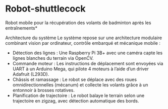 # Robot-shuttlecock
Robot mobile pour la récupération des volants de badminton après les entraînements*

Architecture du système
Le système repose sur une architecture modulaire combinant vision par ordinateur, contrôle embarqué et mécanique mobile :
- Détection des lignes : Une Raspberry Pi 3B+ avec une caméra capte les lignes blanches du terrain via OpenCV.
- Commande moteur : Les instructions de déplacement sont envoyées via UART à un Arduino Mega, qui pilote 4 moteurs à l’aide d’un driver Adafruit (L293D).
- Châssis et ramassage : Le robot se déplace avec des roues omnidirectionnelles (mécanum) et collecte les volants grâce à un entonnoir à brosses rotatives.
- Planification de trajectoire : Le robot balaye le terrain selon une trajectoire en zigzag, avec détection automatique des bords.

